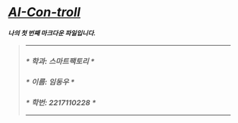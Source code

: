 # <u> <em>  AI-Con-troll </u>

#### 나의 첫 번째 마크다운 파일입니다.
> * * *  
> ### * 학과: 스마트팩토리    *
> ### * 이름: 임동우    *
> ### * 학번: 2217110228 *    
>  * * *

